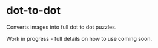 # dot-to-dot
Converts images into full dot to dot puzzles.

Work in progress - full details on how to use coming soon.
